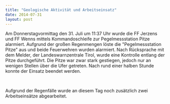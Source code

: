 ```yaml
---
title: "Geologische Aktivität und Arbeitseinsatz"
date: 2014-07-31
layout: post
---
```


Am Donnerstagvormittag den 31. Juli um 11:37 Uhr wurde die FF Jerzens und FF Wenns mittels Kommandoschleife zur Pegelmessstation Pitze alarmiert. Aufgrund der großen Regenmengen löste die "Pegelmessstation Pitze" aus und beide Feuerwehren wurden alarmiert. Nach Rücksprache mit dem Melder, der Landeswarnzentrale Tirol, wurde eine Kontrolle entlang der Pitze durchgeführt. Die Pitze war zwar stark gestiegen, jedoch nur an wenigen Stellen über die Ufer getreten. Nach rund einer halben Stunde konnte der Einsatz beendet werden.

 

Aufgrund der Regenfälle wurde an diesem Tag noch zusätzlich zwei Arbeitseinsätze abgearbeitet.